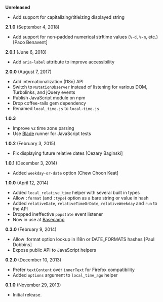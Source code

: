 **Unreleased**

* Add support for capitalizing/titleizing displayed string

**2.1.0** (September 4, 2018)

* Add support for non-padded numerical strftime values (`%-d`, `%-m`, etc.) [Paco Benavent]

**2.0.1** (June 6, 2018)

* Add `aria-label` attribute to improve accessibility

**2.0.0** (August 7, 2017)

* Add internationalization (I18n) API
* Switch to `MutationObserver` instead of listening for various DOM, Turbolinks, and jQuery events
* Publish JavaScript module on npm
* Drop coffee-rails gem dependency
* Renamed `local_time.js` to `local-time.js`

**1.0.3**

* Improve `%Z` time zone parsing
* Use [Blade](https://github.com/javan/blade) runner for JavaScript tests

**1.0.2** (February 3, 2015)

* Fix displaying future relative dates [Cezary Baginski]

**1.0.1** (December 3, 2014)

* Added `weekday-or-date` option [Chew Choon Keat]

**1.0.0** (April 12, 2014)

* Added `local_relative_time` helper with several built in types
* Allow `:format` (and `:type`) option as a bare string or value in hash
* Added `relativeDate`, `relativeTimeOrDate`, `relativeWeekday` and `run` to the API
* Dropped ineffective `popstate` event listener
* Now in use at [Basecamp](https://basecamp.com/)

**0.3.0** (February 9, 2014)

* Allow :format option lookup in I18n or DATE_FORMATS hashes [Paul Dobbins]
* Expose public API to JavaScript helpers

**0.2.0** (December 10, 2013)

* Prefer `textContent` over `innerText` for Firefox compatibility
* Added `options` argument to `local_time_ago` helper

**0.1.0** (November 29, 2013)

* Initial release.
